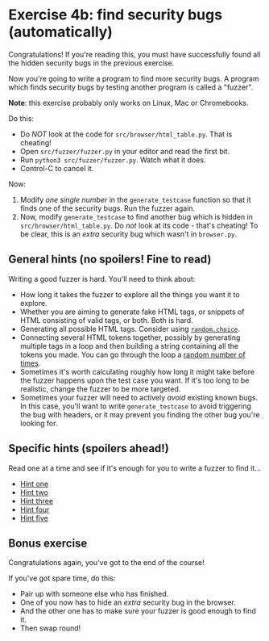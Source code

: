 # Exercise 4b: find security bugs (automatically)

Congratulations! If you're reading this, you must have successfully found all
the hidden security bugs in the previous exercise.

Now you're going to write a program to find more security bugs. A program which
finds security bugs by testing another program is called a "fuzzer".

**Note**: this exercise probably only works on Linux, Mac or Chromebooks.

Do this:

* Do *NOT* look at the code for `src/browser/html_table.py`. That is cheating!
* Open `src/fuzzer/fuzzer.py` in your editor and read the first bit.
* Run `python3 src/fuzzer/fuzzer.py`. Watch what it does.
* Control-C to cancel it.

Now:

1. Modify *one single number* in the `generate_testcase` function so that it
   finds one of the security bugs. Run the fuzzer again.
2. Now, modify `generate_testcase` to find another bug which is hidden in
   `src/browser/html_table.py`. Do *not* look at its code - that's cheating!
   To be clear, this is an _extra_ security bug which wasn't in `browser.py`.

## General hints (no spoilers! Fine to read)

Writing a good fuzzer is hard. You'll need to think about:

* How long it takes the fuzzer to explore all the things you want it to
  explore.
* Whether you are aiming to generate fake HTML tags, or snippets of HTML
  consisting of valid tags, or both. Both is hard.
* Generating all possible HTML tags. Consider using [`random.choice`](https://docs.python.org/3/library/random.html#random.choice).
* Connecting several HTML tokens together, possibly by generating multiple tags in a loop
  and then building a string containing all the tokens you made. You can go through
  the loop a [random number of times](https://docs.python.org/3/library/random.html#random.choice).
* Sometimes it's worth calculating roughly how long it might take before the
  fuzzer happens upon the test case you want. If it's too long to be
  realistic, change the fuzzer to be more targeted.
* Sometimes your fuzzer will need to actively _avoid_ existing known bugs.
  In this case, you'll want to write `generate_testcase` to avoid triggering
  the bug with headers, or it may prevent you finding the other bug you're
  looking for.

## Specific hints (spoilers ahead!)

Read one at a time and see if it's enough for you to write a fuzzer to find it...

* [Hint one](exercise-4b-hints/hint1.md)
* [Hint two](exercise-4b-hints/hint2.md)
* [Hint three](exercise-4b-hints/hint3.md)
* [Hint four](exercise-4b-hints/hint4.md)
* [Hint five](exercise-4b-hints/hint5.md)

## Bonus exercise

Congratulations again, you've got to the end of the course!

If you've got spare time, do this:

* Pair up with someone else who has finished.
* One of you now has to hide an *extra* security bug in the browser.
* And the other one has to make sure your fuzzer is good enough to find it.
* Then swap round!
